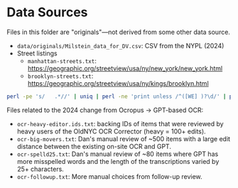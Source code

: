 # Data Sources

Files in this folder are "originals"—not derived from some other data source.

- `data/originals/Milstein_data_for_DV.csv`: CSV from the NYPL (2024)
- Street listings
  - `manhattan-streets.txt`: https://geographic.org/streetview/usa/ny/new_york/new_york.html
  - `brooklyn-streets.txt`: https://geographic.org/streetview/usa/ny/kings/brooklyn.html

```bash
perl -pe 's/   .*//' | uniq | perl -ne 'print unless /^([WE] )?\d/' | perl -ne 'print if /.../'
```

Files related to the 2024 change from Ocropus → GPT-based OCR:

- `ocr-heavy-editor.ids.txt`: backing IDs of items that were reviewed by heavy users of the OldNYC OCR Corrector (heavy = 100+ edits).
- `ocr-big-movers.txt`: Dan's manual review of ~500 items with a large edit distance between the existing on-site OCR and GPT.
- `ocr-spelld25.txt`: Dan's manual review of ~80 items where GPT has more misspelled words and the length of the transcriptions varied by 25+ characters.
- `ocr-followup.txt`: More manual choices from follow-up review.
